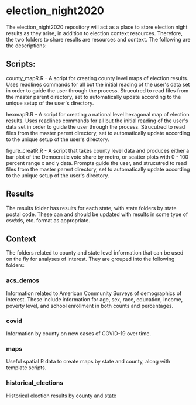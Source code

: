 # election_night2020

The election_night2020 repository will act as a place to store election night results as they arise, in addition to election context resources. Therefore, the two folders to share results are resources and context. The following are the descriptions: 

## Scripts: 

county_mapR.R - A script for creating county level maps of election results. Uses readlines commands for all but the initial reading of the user's data set in order to guide the user through the process. Strucutred to read files from the master parent directory, set to automatically update according to the unique setup of the user's directory.  

hexmapR.R - A script for creating a national level hexagonal map of election results. Uses readlines commands for all but the initial reading of the user's data set in order to guide the user through the process. Strucutred to read files from the master parent directory, set to automatically update according to the unique setup of the user's directory.

figure_creatR.R - A script that takes county level data and produces either a bar plot of the Democratic vote share by metro, or scatter plots with 0 - 100 percent range x and y data. Prompts guide the user, and strucutred to read files from the master parent directory, set to automatically update according to the unique setup of the user's directory.  

## Results

The results folder has results for each state, with state folders by state postal code. These can and should be updated with results in some type of csv/xls, etc. format as appropriate. 

## Context

The folders related to county and state level information that can be used on the fly for analyses of interest. They are grouped into the following folders: 

### acs_demos

Information related to American Community Surveys of demographics of interest. These include information for age, sex, race, education, income, poverty level, and school enrollment in both counts and percentages. 

### covid 

Information by county on new cases of COVID-19 over time. 

### maps

Useful spatial R data to create maps by state and county, along with template scripts. 

### historical_elections

Historical election results by county and state

